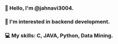 ### 👋 Hello, I'm @jahnavi3004.
### 👀 I'm interested in backend development.
### 💻 My skills: C, JAVA, Python, Data Mining.
